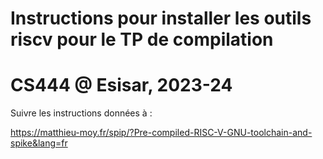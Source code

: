 # Instructions pour installer les outils riscv pour le TP de compilation
# CS444 @ Esisar, 2023-24

Suivre les instructions données à :

https://matthieu-moy.fr/spip/?Pre-compiled-RISC-V-GNU-toolchain-and-spike&lang=fr

